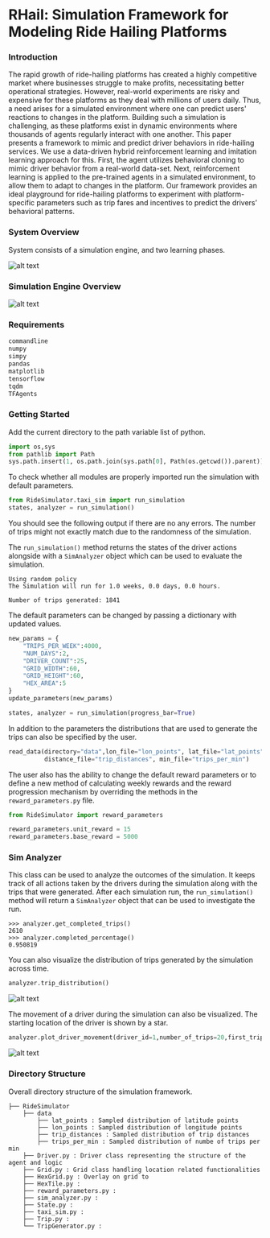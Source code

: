 # RHail: Simulation Framework for Modeling Ride Hailing Platforms
### Introduction
The rapid growth of ride-hailing platforms has created a highly competitive market where businesses struggle to make profits, necessitating better operational strategies. However, real-world experiments are risky and expensive for these platforms as they deal with millions of users daily. Thus, a need arises for a simulated environment where one can predict users' reactions to changes in the platform. Building such a simulation is challenging, as these platforms exist in dynamic environments where thousands of agents regularly interact with one another. This paper presents a framework to mimic and predict driver behaviors in ride-hailing services. We use a data-driven hybrid reinforcement learning and imitation learning approach for this. First, the agent utilizes behavioral cloning to mimic driver behavior from a real-world data-set. Next, reinforcement learning is applied to the pre-trained agents in a simulated environment, to allow them to adapt to changes in the platform. Our framework provides an ideal playground for ride-hailing platforms to experiment with platform-specific parameters such as trip fares and incentives to predict the drivers’ behavioral patterns. 

### System Overview

System consists of a simulation engine, and two learning phases.

![alt text](images/architecture.png "System Overview")

### Simulation Engine Overview

![alt text](images/framework.png "System Overview")

### Requirements
```Python 3+
commandline
numpy
simpy
pandas
matplotlib
tensorflow
tqdm
TFAgents
```

### Getting Started
Add the current directory to the path variable list of python.
```python
import os,sys
from pathlib import Path
sys.path.insert(1, os.path.join(sys.path[0], Path(os.getcwd()).parent))
```

To check whether all modules are properly imported run the simulation with default parameters.

```python
from RideSimulator.taxi_sim import run_simulation 
states, analyzer = run_simulation()
```
You should see the following output if there are no any errors. The number of trips might not exactly match due to the 
randomness of the simulation.

The `run_simulation()` method returns the states of the driver actions alongside with a `SimAnalyzer` object which can 
be used to evaluate the simulation.

``` commandline
Using random policy
The Simulation will run for 1.0 weeks, 0.0 days, 0.0 hours.

Number of trips generated: 1841
```

The default parameters can be changed by passing a dictionary with updated values.
```python
new_params = {
    "TRIPS_PER_WEEK":4000, 
    "NUM_DAYS":2, 
    "DRIVER_COUNT":25, 
    "GRID_WIDTH":60,
    "GRID_HEIGHT":60,
    "HEX_AREA":5
}
update_parameters(new_params)

states, analyzer = run_simulation(progress_bar=True)
```
In addition to the parameters the distributions that are used to generate the trips can also be specified by the user.
```python
read_data(directory="data",lon_file="lon_points", lat_file="lat_points", 
          distance_file="trip_distances", min_file="trips_per_min")
```
The user also has the ability to change the default reward parameters or to define a new method of calculating weekly 
rewards and the reward progression mechanism by overriding the methods in the `reward_parameters.py` file. 

```python
from RideSimulator import reward_parameters

reward_parameters.unit_reward = 15
reward_parameters.base_reward = 5000
```

### Sim Analyzer
This class can be used to analyze the outcomes of the simulation. It keeps track of all actions taken by the drivers 
during the simulation along with the trips that were generated. After each simulation run, the `run_simulation()` 
method will return a `SimAnalyzer` object that can be used to investigate the run.

```commandline
>>> analyzer.get_completed_trips()
2610
>>> analyzer.completed_percentage()
0.950819
```
You can also visualize the distribution of trips generated by the simulation across time.
```python
analyzer.trip_distribution()
```
![alt text](images/distribution.png "Trip distribution across time")

The movement of a driver during the simulation can also be visualized. The starting location of the driver is shown by a star.
```python
analyzer.plot_driver_movement(driver_id=1,number_of_trips=20,first_trip=0)
```
![alt text](images/driver_movement.png "Movement of driver 1")
### Directory Structure
Overall directory structure of the simulation framework.

    ├── RideSimulator
        ├── data
            ├── lat_points : Sampled distribution of latitude points
            ├── lon_points : Sampled distribution of longitude points
            ├── trip_distances : Sampled distribution of trip distances
            ├── trips_per_min : Sampled distribution of numbe of trips per min
        ├── Driver.py : Driver class representing the structure of the agent and logic
        ├── Grid.py : Grid class handling location related functionalities 
        ├── HexGrid.py : Overlay on grid to 
        ├── HexTile.py : 
        ├── reward_parameters.py : 
        ├── sim_analyzer.py : 
        ├── State.py :
        ├── taxi_sim.py :
        ├── Trip.py :
        └── TripGenerator.py :
